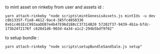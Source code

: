 to mint asset on rinkeby from user and assets id :

```
yarn attach-rinkeby "node scripts\mintGenesisAssets.js mintIds -u dev c8b1335f-f1e8-4612-9ac4-385fc4850336 0x61c461EcC993aaDEB7e4b47E96d1B8cC37314B20 57282f37-9439-4b1a-bfdc-173b24f2176f c620d1d6-903d-4a34-a1c2-294b5bdf9f02"
```

to setup bundle :
```
yarn attach-rinkeby "node scripts\setupBundleSandSale.js setup"
```
